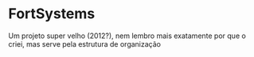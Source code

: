 # FortSystems
Um projeto super velho (2012?), nem lembro mais exatamente por que o criei, mas serve pela estrutura de organização
